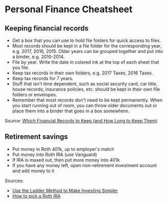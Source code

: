 # Personal Finance Cheatsheet

## Keeping financial records

- Get a box that you can use to hold file folders for quick access to files.
- Most records should be kept in a file folder for the corresponding year, e.g. 2017, 2016, 2015. Older years can be grouped together and put into a binder, e.g. 2010-2014.
- File by year. Write the date in colored ink at the top of each sheet that you file.
- Keep tax records in their own folders, e.g. 2017 Taxes, 2016 Taxes.
- Keep tax records for 7 years.
- Stuff that isn't time dependent, such as social security card, car title, house records, insurance policies, etc. should be kept in their own file folders or envelopes.
- Remember that most records don't need to be kept permanently. When you start running out of room, you can throw older documents out or place them into a binder that goes in a box somewhere.

Source: [Which Financial Records to Keep (and How Long to Keep Them)](http://www.getrichslowly.org/blog/2006/08/03/which-financial-records-to-keep-and-how-long-to-keep-them/)


## Retirement savings

- Put money in Roth 401k, up to employer's match
- Put money into Roth IRA (use Vanguard)
- If IRA is maxed out, then put more money into 401k
- If you have any money left, open non-retirement investment account and add money to it

Sources: 

- [Use the Ladder Method to Make Investing Simpler](http://twocents.lifehacker.com/use-the-ladder-method-to-make-investing-simpler-1625804066)
- [How to pick a Roth IRA](http://www.iwillteachyoutoberich.com/blog/how-to-pick-a-rothira/)
